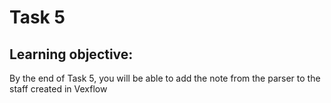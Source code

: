 # Task 5

## Learning objective:
By the end of Task 5, you will be able to add the note from the parser to the staff created in Vexflow
